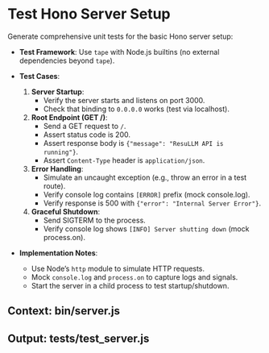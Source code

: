 # Test Hono Server Setup

Generate comprehensive unit tests for the basic Hono server setup:

- **Test Framework**: Use `tape` with Node.js builtins (no external dependencies beyond `tape`).
- **Test Cases**:
  1. **Server Startup**:
     - Verify the server starts and listens on port 3000.
     - Check that binding to `0.0.0.0` works (test via localhost).
  2. **Root Endpoint (GET /)**:
     - Send a GET request to `/`.
     - Assert status code is 200.
     - Assert response body is `{"message": "ResuLLM API is running"}`.
     - Assert `Content-Type` header is `application/json`.
  3. **Error Handling**:
     - Simulate an uncaught exception (e.g., throw an error in a test route).
     - Verify console log contains `[ERROR]` prefix (mock console.log).
     - Verify response is 500 with `{"error": "Internal Server Error"}`.
  4. **Graceful Shutdown**:
     - Send SIGTERM to the process.
     - Verify console log shows `[INFO] Server shutting down` (mock process.on).

- **Implementation Notes**:
  - Use Node’s `http` module to simulate HTTP requests.
  - Mock `console.log` and `process.on` to capture logs and signals.
  - Start the server in a child process to test startup/shutdown.

## Context: bin/server.js
## Output: tests/test_server.js
